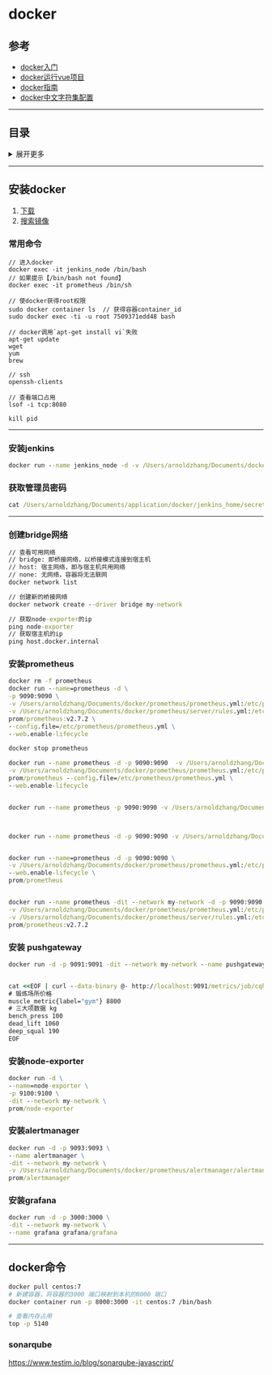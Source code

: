 # docker

## 参考
- [docker入门](https://segmentfault.com/a/1190000018810837?utm_medium=hao.caibaojian.com&utm_source=hao.caibaojian.com&share_user=1030000000178452)
- [docker运行vue项目](https://juejin.im/post/5db9474bf265da4d1206777e?utm_source=gold_browser_extension)
- [docker指南](https://www.robertcooper.me/docker-guide)
- [docker中文字符集配置](https://cloud.tencent.com/developer/article/1507591)

---

## 目录
<details>
<summary>展开更多</summary>

* [`安装docker`](#安装docker)
* [`安装jenkins`](#安装jenkins)
* [`docker命令`](#docker命令)

</details>

---

## 安装docker

1. [下载](https://www.runoob.com/docker/macos-docker-install.html)
2. [搜索镜像](https://hub.docker.com/)

### 常用命令
```
// 进入docker
docker exec -it jenkins_node /bin/bash
// 如果提示【/bin/bash not found】
docker exec -it prometheus /bin/sh

// 使docker获得root权限
sudo docker container ls  // 获得容器container_id
sudo docker exec -ti -u root 7509371edd48 bash

// docker调用`apt-get install vi`失败
apt-get update
wget
yum
brew

// ssh
openssh-clients

// 查看端口占用
lsof -i tcp:8080

kill pid
```

---

### 安装jenkins
```cmd
docker run --name jenkins_node -d -v /Users/arnoldzhang/Documents/docker/jenkins_home:/var/jenkins_home -p 8081:8080 -p 50000:50000 jenkins/jenkins:lts
```

### 获取管理员密码
```cmd
cat /Users/arnoldzhang/Documents/application/docker/jenkins_home/secrets/initialAdminPassword
```

---

### 创建bridge网络
```cmd
// 查看可用网络
// bridge: 即桥接网络，以桥接模式连接到宿主机
// host: 宿主网络，即与宿主机共用网络
// none: 无网络，容器将无法联网
docker network list

// 创建新的桥接网络
docker network create --driver bridge my-network

// 获取node-exporter的ip
ping node-exporter
// 获取宿主机的ip
ping host.docker.internal
```

### 安装prometheus
```cmd
docker rm -f prometheus
docker run --name=prometheus -d \
-p 9090:9090 \
-v /Users/arnoldzhang/Documents/docker/prometheus/prometheus.yml:/etc/prometheus/prometheus.yml \
-v /Users/arnoldzhang/Documents/docker/prometheus/server/rules.yml:/etc/prometheus/rules.yml \
prom/prometheus:v2.7.2 \
--config.file=/etc/prometheus/prometheus.yml \
--web.enable-lifecycle

docker stop prometheus

docker run --name prometheus -d -p 9090:9090  -v /Users/arnoldzhang/Documents/docker/prometheus:/var/promethues \
-v /Users/arnoldzhang/Documents/docker/prometheus/prometheus.yml:/etc/prometheus/prometheus.yml \
prom/prometheus --config.file=/etc/prometheus/prometheus.yml \
--web.enable-lifecycle


docker run --name prometheus -p 9090:9090 -v /Users/arnoldzhang/Documents/docker/prometheus/prometheus.yml:/etc/prometheus/prometheus.yml prom/prometheus



docker run --name prometheus -d -p 9090:9090 -v /Users/arnoldzhang/Documents/docker/prometheus/prometheus.yml prom/prometheus:v2.7.2


docker run --name=prometheus -d -p 9090:9090 \
-v /Users/arnoldzhang/Documents/docker/prometheus/prometheus.yml:/etc/prometheus/prometheus.yml \
--web.enable-lifecycle \
prom/prometheus


docker run --name prometheus -dit --network my-network -d -p 9090:9090 \
-v /Users/arnoldzhang/Documents/docker/prometheus/prometheus.yml:/etc/prometheus/prometheus.yml \
-v /Users/arnoldzhang/Documents/docker/prometheus/server/rules.yml:/etc/prometheus/rules.yml \
prom/prometheus:v2.7.2

```

### 安装 pushgateway
```cmd
docker run -d -p 9091:9091 -dit --network my-network --name pushgateway prom/pushgateway


cat <<EOF | curl --data-binary @- http://localhost:9091/metrics/job/cqh/instance/test \
# 锻炼场所价格
muscle_metric{label="gym"} 8800
# 三大项数据 kg
bench_press 100
dead_lift 1060
deep_squal 190
EOF
```

### 安装node-exporter
```cmd
docker run -d \
--name=node-exporter \
-p 9100:9100 \
-dit --network my-network \
prom/node-exporter
```

### 安装alertmanager
```cmd
docker run -d -p 9093:9093 \
--name alertmanager \
-dit --network my-network \
-v /Users/arnoldzhang/Documents/docker/prometheus/alertmanager/alertmanager.yml:/etc/alertmanager/alertmanager.yml \
prom/alertmanager
```

### 安装grafana
```cmd
docker run -d -p 3000:3000 \
-dit --network my-network \
--name grafana grafana/grafana
```

---

## docker命令

```sh
docker pull centos:7
# 新建容器，将容器的3000 端口映射到本机的8000 端口
docker container run -p 8000:3000 -it centos:7 /bin/bash

# 查看内存占用
top -p 5140
```


### sonarqube
https://www.testim.io/blog/sonarqube-javascript/